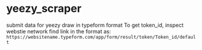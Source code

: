 # yeezy_scraper
submit data for yeezy draw in typeform format
To get token_id, inspect webstie network find link in the format as: `https://websitename.typeform.com/app/form/result/token/Token_id/default`
